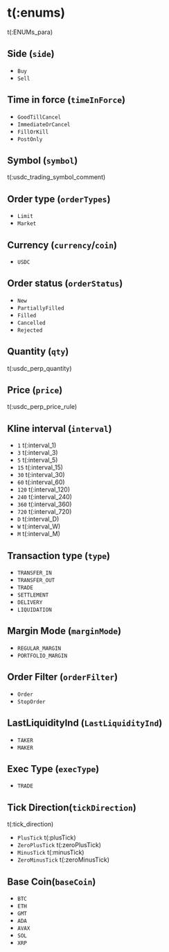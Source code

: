 # t(:enums)
t(:ENUMs_para)

## Side (`side`)
* `Buy`
* `Sell`

## Time in force (`timeInForce`)
* `GoodTillCancel`
* `ImmediateOrCancel`
* `FillOrKill`
* `PostOnly`

## Symbol (`symbol`)
t(:usdc_trading_symbol_comment)


## Order type (`orderTypes`)
* `Limit`
* `Market`


## Currency (`currency`/`coin`)
* `USDC`


## Order status (`orderStatus`)
* `New`
* `PartiallyFilled`
* `Filled`
* `Cancelled`
* `Rejected`

## Quantity (`qty`)
t(:usdc_perp_quantity)

## Price (`price`)
t(:usdc_perp_price_rule)


## Kline interval (`interval`)
* `1` t(:interval_1)
* `3` t(:interval_3)
* `5` t(:interval_5)
* `15` t(:interval_15)
* `30` t(:interval_30)
* `60` t(:interval_60)
* `120` t(:interval_120)
* `240` t(:interval_240)
* `360` t(:interval_360)
* `720` t(:interval_720)
* `D` t(:interval_D)
* `W` t(:interval_W)
* `M` t(:interval_M)

## Transaction type (`type`)
* `TRANSFER_IN`
* `TRANSFER_OUT`
* `TRADE`
* `SETTLEMENT`
* `DELIVERY`
* `LIQUIDATION`

## Margin Mode (`marginMode`)
* `REGULAR_MARGIN`
* `PORTFOLIO_MARGIN`

## Order Filter (`orderFilter`)
* `Order`
* `StopOrder`

## LastLiquidityInd (`LastLiquidityInd`)
* `TAKER`
* `MAKER`

## Exec Type (`execType`)
* `TRADE`

## Tick Direction(`tickDirection`)
t(:tick_direction)

* `PlusTick` t(:plusTick)
* `ZeroPlusTick` t(:zeroPlusTick)
* `MinusTick` t(:minusTick)
* `ZeroMinusTick` t(:zeroMinusTick)

## Base Coin(`baseCoin`)
* `BTC`
* `ETH`
* `GMT`
* `ADA`
* `AVAX`
* `SOL`
* `XRP`
